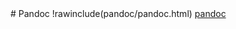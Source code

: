 <section id="section_pandoc" class="section">
# Pandoc
!rawinclude(pandoc/pandoc.html)
<a href="pandoc/pandoc.html">pandoc</a>
</section>